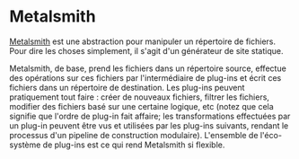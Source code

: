 # Metalsmith

[Metalsmith](http://metalsmith.io/) est une abstraction pour manipuler un répertoire de fichiers. Pour dire les choses simplement, il s'agit d'un générateur de site statique.

Metalsmith, de base, prend les fichiers dans un répertoire source, effectue des opérations sur ces fichiers par l'intermédiaire de plug-ins et écrit ces fichiers dans un répertoire de destination. Les plug-ins peuvent pratiquement tout faire : créer de nouveaux fichiers, filtrer les fichiers, modifier des fichiers basé sur une certaine logique, etc (notez que cela signifie que l'ordre de plug-in fait affaire; les transformations effectuées par un plug-in peuvent être vus et utilisées par les plug-ins suivants, rendant le processus d'un pipeline de construction modulaire). L'ensemble de l'éco-système de plug-ins est ce qui rend Metalsmith si flexible.


